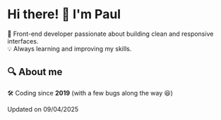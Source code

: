 <h1 align="left">Hi there! 👋 I'm Paul</h1>

<p align="left">
  🚀 Front-end developer passionate about building clean and responsive interfaces.<br>
  💡 Always learning and improving my skills.
</p>

## 🔍 About me

🛠️ Coding since **2019** (with a few bugs along the way 😆)

Updated on 09/04/2025